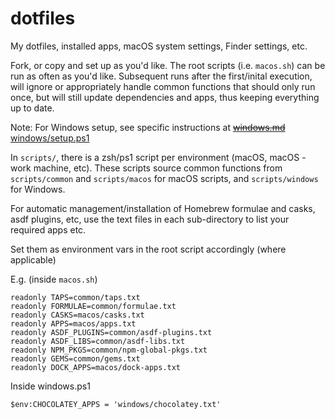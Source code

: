 # dotfiles

My dotfiles, installed apps, macOS system settings, Finder settings, etc.

Fork, or copy and set up as you'd like. The root scripts (i.e. `macos.sh`) can be run as often as you'd like. Subsequent runs after the first/inital execution, will ignore or appropriately handle common functions that should only run once, but will still update dependencies and apps, thus keeping everything up to date.

Note: For Windows setup, see specific instructions at ~~[windows.md](windows.md)~~ [windows/setup.ps1](windows/setup.ps1)

In `scripts/`, there is a zsh/ps1 script per environment (macOS, macOS - work machine, etc). These scripts source common functions from `scripts/common` and `scripts/macos` for macOS scripts, and `scripts/windows` for Windows.

For automatic management/installation of Homebrew formulae and casks, asdf plugins, etc, use the text files in each sub-directory to list your required apps etc.

Set them as environment vars in the root script accordingly (where applicable)

E.g. (inside `macos.sh`)

```
readonly TAPS=common/taps.txt
readonly FORMULAE=common/formulae.txt
readonly CASKS=macos/casks.txt
readonly APPS=macos/apps.txt
readonly ASDF_PLUGINS=common/asdf-plugins.txt
readonly ASDF_LIBS=common/asdf-libs.txt
readonly NPM_PKGS=common/npm-global-pkgs.txt
readonly GEMS=common/gems.txt
readonly DOCK_APPS=macos/dock-apps.txt
```

Inside windows.ps1

```
$env:CHOCOLATEY_APPS = 'windows/chocolatey.txt'
```
